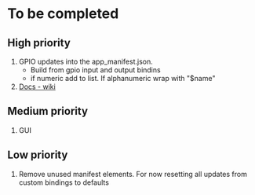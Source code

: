 # To be completed


## High priority

1. GPIO updates into the app_manifest.json. 
    - Build from gpio input and output bindins
    - if numeric add to list. If alphanumeric wrap with "$name"
1. [Docs - wiki](https://github.com/gloveboxes/AzureSphereGenX/wiki)

## Medium priority

1. GUI


## Low priority

1. Remove unused manifest elements. For now resetting all updates from custom bindings to defaults

